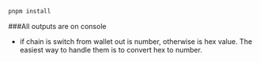 ```bash
pnpm install
```

###All outputs are on console

- if chain is switch from wallet out is number, otherwise is hex value. The easiest way to handle them is to convert hex to number.
